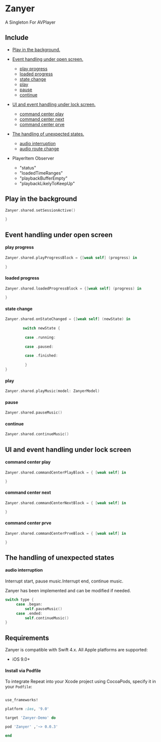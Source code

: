 # Zanyer

A Singleton For AVPlayer


## Include
* [Play in the background.](#PlayInTheBackground)

   
* [Event handling under open screen.](#EventHandlingUnderOpenScreen)
   * [play progress](#PlayProgress)
   * [loaded progress](#LoadedProgress)
   * [state change](#StateChange)
   * [play](#Play)
   * [pause](#Pause)
   * [continue](#Continue)
   
* [UI and event handling under lock screen.](#UIAndEventHandlingUnderLockScreen)
   * [command center play](#CommandCenterPlay)
   * [command center next](#CommandCenterNext)
   * [command center prve](#CommandCenterPrve)
   
* [The handling of unexpected states.](#TheHandlingOfUnexpectedStates)
   * [audio interruption](#AudioInterruption)
   * [audio route change](#AudioRouteChange)
   
* PlayerItem Observer
   * "status"
   * "loadedTimeRanges"
   * "playbackBufferEmpty"
   * "playbackLikelyToKeepUp"
   

<a name="PlayInTheBackground"/>

##  Play in the background

```swift
Zanyer.shared.setSessionActive()
   
}
```

<a name="EventHandlingUnderOpenScreen"/>

##  Event handling under open screen

<a name="PlayProgress"/>

####  play progress

```swift
Zanyer.shared.playProgressBlock = {[weak self] (progress) in
   
}
```
<a name="LoadedProgress"/>

####  loaded progress

```swift
Zanyer.shared.loadedProgressBlock = {[weak self] (progress) in
         
}
```
<a name="StateChange"/>

####  state change

```swift
Zanyer.shared.onStateChanged = {[weak self] (newState) in
             
        switch newState {
            
         case .running:
            
         case .paused:
              
         case .finished:
                
         }
}
```

<a name="Play"/>

####  play

```swift
Zanyer.shared.playMusic(model: ZanyerModel)
```

<a name="Pause"/>

####  pause

```swift
Zanyer.shared.pauseMusic()
```

<a name="Continue"/>

####  continue

```swift
Zanyer.shared.continueMusic()
```

<a name="UIAndEventHandlingUnderLockScreen"/>

##  UI and event handling under lock screen

<a name="CommandCenterPlay"/>

####  command center play

```swift
Zanyer.shared.commandCenterPlayBlock = { [weak self] in

}
```

<a name="CommandCenterNext"/>

####  command center next

```swift
Zanyer.shared.commandCenterNextBlock = { [weak self] in

}
```

<a name="CommandCenterPrve"/>

####  command center prve

```swift
Zanyer.shared.commandCenterPrveBlock = { [weak self] in

}
```

<a name="TheHandlingOfUnexpectedStates"/>

##  The handling of unexpected states

<a name="AudioInterruption"/>

####  audio interruption

Interrupt start, pause music.Interrupt end, continue music.

Zanyer has been implemented and can be modified if needed.
```swift
switch type {
     case .began:  
         self.pauseMusic()
     case .ended: 
         self.continueMusic()
}
```





## Requirements

Zanyer is compatible with Swift 4.x.
All Apple platforms are supported:

* iOS 9.0+




#### Install via Podfile

To integrate Repeat into your Xcode project using CocoaPods, specify it in your `Podfile`:

```ruby

use_frameworks!

platform :ios, '9.0'

target 'Zanyer-Demo' do

pod 'Zanyer' ,'~> 0.0.3'

end
```


